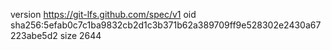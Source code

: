 version https://git-lfs.github.com/spec/v1
oid sha256:5efab0c7c1ba9832cb2d1c3b371b62a389709ff9e528302e2430a67223abe5d2
size 2644
